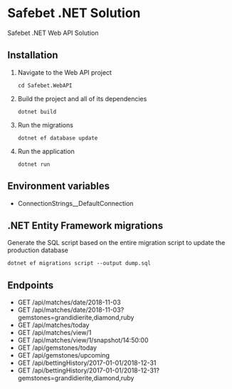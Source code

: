 # Safebet .NET Solution
Safebet .NET Web API Solution

## Installation
1. Navigate to the Web API project
    ```console
    cd Safebet.WebAPI
    ```
2. Build the project and all of its dependencies
    ```console
    dotnet build
    ```
3. Run the migrations
    ```console
    dotnet ef database update
    ```
4. Run the application
    ```console
    dotnet run
    ```

## Environment variables
- ConnectionStrings__DefaultConnection

## .NET Entity Framework migrations
Generate the SQL script based on the entire migration script to update the production database
```console
dotnet ef migrations script --output dump.sql
```

## Endpoints
- GET /api/matches/date/2018-11-03
- GET /api/matches/date/2018-11-03?gemstones=grandidierite,diamond,ruby
- GET /api/matches/today
- GET /api/matches/view/1
- GET /api/matches/view/1/snapshot/14:50:00
- GET /api/gemstones/today
- GET /api/gemstones/upcoming
- GET /api/bettingHistory/2017-01-01/2018-12-31
- GET /api/bettingHistory/2017-01-01/2018-12-31?gemstones=grandidierite,diamond,ruby